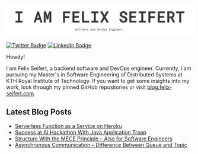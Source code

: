 [![I AM FELIX SEIFERT](./i-am-felix-seifert.png)](https://felix-seifert.com)

[![Twitter Badge](https://img.shields.io/badge/Twitter-Profile-informational?style=flat&logo=twitter&logoColor=white&color=1CA2F1)](https://twitter.com/flx_seifert)
[![LinkedIn Badge](https://img.shields.io/badge/LinkedIn-Profile-informational?style=flat&logo=linkedin&logoColor=white&color=0D76A8)](https://www.linkedin.com/in/seifertfelix)

Howdy!

I am Felix Seifert, a backend software and DevOps engineer. Currently, I am pursuing my Master's in Software Engineering
of Distributed Systems at KTH Royal Institute of Technology. If you want to get some insights into my work, look through
my pinned GitHub repositories or visit [blog.felix-seifert.com](https://blog.felix-seifert.com).

## Latest Blog Posts
<!-- BLOG-POST-LIST:START -->
- [Serverless Function as a Service on Heroku](https://blog.felix-seifert.com/serverless-function-as-a-service-on-heroku/)
- [Success at AI Hackathon With Java Application Traap](https://blog.felix-seifert.com/success-at-ai-hackathon-with-java-application-traap/)
- [Structure With the MECE Principle – Also for Software Engineers](https://blog.felix-seifert.com/structure-with-mece-principle/)
- [Asynchronous Communication – Difference Between Queue and Topic](https://blog.felix-seifert.com/asynchronous-communication-difference-between-queue-topic/)
<!-- BLOG-POST-LIST:END --> 
